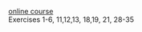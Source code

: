 [online course](https://learnrubythehardway.org/book/ex0.html)  
Exercises 1-6, 11,12,13, 18,19, 21, 28-35
